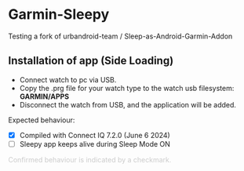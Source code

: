 # Garmin-Sleepy
Testing a fork of urbandroid-team / Sleep-as-Android-Garmin-Addon

## Installation of app (Side Loading)

- Connect watch to pc via USB.
- Copy the .prg file for your watch type to the watch usb filesystem: **GARMIN/APPS**
- Disconnect the watch from USB, and the application will be added.


Expected behaviour:
- [x] Compiled with Connect IQ 7.2.0 (June 6 2024)
- [ ] Sleepy app keeps alive during Sleep Mode ON

<span style="color: #cccccc;"> Confirmed behaviour is indicated by a checkmark.</span>